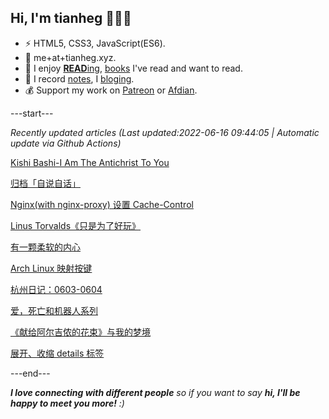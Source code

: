 
<h2>Hi, I'm tianheg 👋👨‍💻</h2>

- ⚡ HTML5, CSS3, JavaScript(ES6).
- 📧 me+at+tianheg.xyz.
- 📖 I enjoy [**READ**ing](https://www.yidajiabei.xyz/tags/reading/), [books](https://www.yidajiabei.xyz/read/) I've read and want to read.
- 📝 I record [notes](https://note.tianheg.xyz), I [bloging](https://www.yidajiabei.xyz).
- 💰 Support my work on [Patreon](https://www.patreon.com/tianheg) or [Afdian](https://afdian.net/@tianheg).

---start---

*Recently updated articles (Last updated:2022-06-16 09:44:05 | Automatic update via Github Actions)*

[Kishi Bashi-I Am The Antichrist To You](https://www.yidajiabei.xyz/posts/kishi-bashi-i-am-the-antichrist-to-you/)

[归档「自说自话」](https://www.yidajiabei.xyz/posts/archive-nonsense-fun/)

[Nginx(with nginx-proxy) 设置 Cache-Control](https://www.yidajiabei.xyz/posts/nginx-cache-control/)

[Linus Torvalds《只是为了好玩》](https://www.yidajiabei.xyz/posts/just-for-fun/)

[有一颗柔软的内心](https://www.yidajiabei.xyz/posts/soft-heart/)

[Arch Linux 映射按键](https://www.yidajiabei.xyz/posts/arch-linux-remap-key/)

[杭州日记：0603-0604](https://www.yidajiabei.xyz/posts/hangzhou-0603-0604/)

[爱，死亡和机器人系列](https://www.yidajiabei.xyz/posts/love-death-robots/)

[《献给阿尔吉侬的花束》与我的梦境](https://www.yidajiabei.xyz/posts/flowers-for-algernon/)

[展开、收缩 details 标签](https://www.yidajiabei.xyz/posts/html-css-js-feed-toggle-detail/)

---end---

<em><b>I love connecting with different people</b> so if you want to say <b>hi, I'll be happy to meet you more!</b> :)</em>
